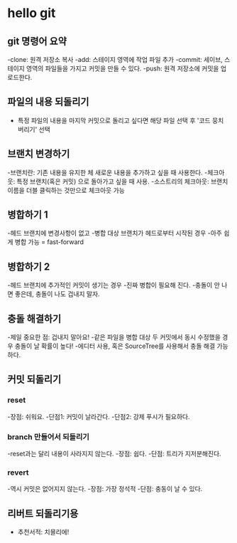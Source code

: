 # hello git

## git 명령어 요약

  -clone: 원격 저장소 복사
  -add: 스테이지 영역에 작업 파일 추가
  -commit: 세이브, 스테이지 영역의 파일들을 가지고 커밋을 만들 수 있다.
  -push: 원격 저장소에 커밋을 업로드한다.

## 파일의 내용 되돌리기

- 특정 파일의 내용을 마지막 커밋으로 돌리고 싶다면 해당 파일 선택 후 '코드 뭉치 버리기' 선택

## 브랜치 변경하기

  -브랜치란: 기존 내용을 유지한 체 새로운 내용을 추가하고 싶을 때 사용한다.
  -체크아웃: 특정 브랜치(혹은 커밋) 으로 돌아가고 싶을 때 사용.
  -소스트리의 체크아웃: 브랜치 이름을 더블 클릭하는 것만으로 체크아웃 가능

## 병합하기 1
  
  -헤드 브랜치에 변경사항이 없고
  -병합 대상 브랜치가 헤드로부터 시작된 경우
  -아주 쉽게 병합 가능 = fast-forward

## 병합하기 2
  
  -헤드 브랜치에 추가적인 커밋이 생기는 경우
  -진짜 병합이 필요해 진다.
  -충돌이 안 나면 좋은데, 충돌이 나도 겁내지 말자.

## 충돌 해결하기
    
  -제일 중요한 점: 겁내지 말아요!
  -같은 파일을 병합 대상 두 커밋에서 동시 수정했을 경우 충돌이 날 확률이 높다!
  -에디터 사용, 혹은 SourceTree를 사용해서 충돌 해결 가능하다.
  
  ## 커밋 되돌리기

  ### reset

  -장점: 쉬워요.
  -단점1: 커밋이 날라간다.
  -단점2: 강제 푸시가 필요하다.

   ### branch 만들어서 되돌리기

  -reset과는 달리 내용이 사라지지 않는다.
  -장점: 쉽다.
  -단점: 트리가 지저분해진다.

### revert

-역시 커밋은 없어지지 않는다.
-장점: 가장 정석적
-단점: 충동이 날 수 있다.

## 리버트 되돌리기용
- 추천서적: 치믈리에!
